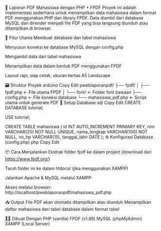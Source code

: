 📄 Laporan PDF Mahasiswa dengan PHP + FPDF
Proyek ini adalah implementasi sederhana untuk menampilkan data mahasiswa dalam format PDF menggunakan PHP dan library FPDF. Data diambil dari database MySQL dan dirender menjadi file PDF yang bisa langsung diunduh atau ditampilkan di browser.

🧩 Fitur Utama
Membuat database dan tabel mahasiswa

Menyusun koneksi ke database MySQL dengan config.php

Mengambil data dari tabel mahasiswa

Menampilkan data dalam bentuk PDF menggunakan FPDF

Layout rapi, siap cetak, ukuran kertas A5 Landscape

🗃️ Struktur Proyek
arduino
Copy
Edit
pweblaporanpdf/
├── fpdf/
│   ├── fpdf.php          ← File utama FPDF
│   └── font/             ← Folder font bawaan
├── config.php            ← File koneksi database
└── mahasiswa_pdf.php     ← Script utama untuk generate PDF
🧱 Setup Database
sql
Copy
Edit
CREATE DATABASE tutorial;

USE tutorial;

CREATE TABLE mahasiswa (
  id INT AUTO_INCREMENT PRIMARY KEY,
  nim VARCHAR(20) NOT NULL UNIQUE,
  nama_lengkap VARCHAR(100) NOT NULL,
  no_hp VARCHAR(15),
  tanggal_lahir DATE
);
⚙️ Konfigurasi Database (config.php)
php
Copy
Edit
<?php
$connect = mysqli_connect("localhost", "root", "", "tutorial");
if (!$connect) {
    die("Koneksi gagal: " . mysqli_connect_error());
}
?>

📦 Cara Menjalankan
Ekstrak folder fpdf ke dalam project (download dari https://www.fpdf.org/)

Taruh folder ini ke dalam htdocs/ (jika menggunakan XAMPP)

Jalankan Apache & MySQL melalui XAMPP

Akses melalui browser:
http://localhost/pweblaporanpdf/mahasiswa_pdf.php

📥 Output
File PDF akan otomatis ditampilkan atau diunduh
Menampilkan daftar mahasiswa dari tabel database dalam format tabel

🧑‍💻 Dibuat Dengan
PHP (vanilla)
FPDF (v1.86)
MySQL (phpMyAdmin)
XAMPP (Local Server)
